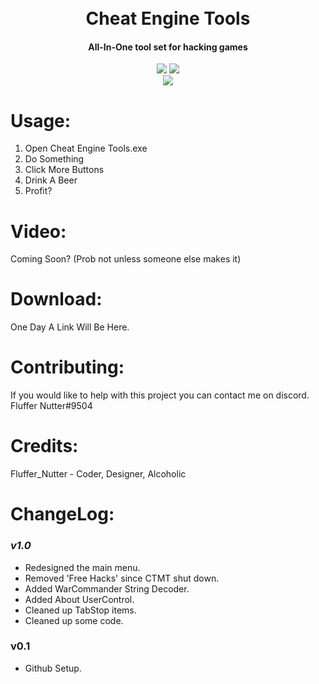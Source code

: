 <h1 align="center">
<br>
Cheat Engine Tools
<br>
</h1>

<h4 align="center">All-In-One tool set for hacking games</h4>

<p align="center">
<img src="https://img.shields.io/badge/written%20in%20-C%23-orange.svg">
<img src="https://img.shields.io/badge/license-DBAD-blue.svg">
<br>
<img src="https://img.shields.io/badge/Love-Cookie-ff69b4.svg">
</p>

# Usage:

1. Open Cheat Engine Tools.exe
1. Do Something
1. Click More Buttons
1. Drink A Beer
1. Profit?

# Video:

Coming Soon? (Prob not unless someone else makes it)

# Download:

One Day A Link Will Be Here.

# Contributing:

If you would like to help with this project you can contact me on discord.
Fluffer Nutter#9504

# Credits:

Fluffer_Nutter - Coder, Designer, Alcoholic

# ChangeLog:

### _v1.0_  
* Redesigned the main menu.
* Removed 'Free Hacks' since CTMT shut down.
* Added WarCommander String Decoder.
* Added About UserControl.
* Cleaned up TabStop items.
* Cleaned up some code.

### __v0.1__  
* Github Setup.
